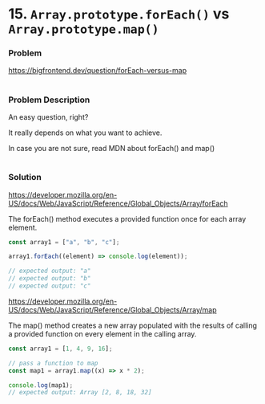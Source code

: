 # 15. `Array.prototype.forEach()` vs `Array.prototype.map()`

### Problem

https://bigfrontend.dev/question/forEach-versus-map

#

### Problem Description

An easy question, right?

It really depends on what you want to achieve.

In case you are not sure, read MDN about forEach() and map()

#

### Solution

https://developer.mozilla.org/en-US/docs/Web/JavaScript/Reference/Global_Objects/Array/forEach

The forEach() method executes a provided function once for each array element.

```js
const array1 = ["a", "b", "c"];

array1.forEach((element) => console.log(element));

// expected output: "a"
// expected output: "b"
// expected output: "c"
```

https://developer.mozilla.org/en-US/docs/Web/JavaScript/Reference/Global_Objects/Array/map

The map() method creates a new array populated with the results of calling a provided function on every element in the calling array.

```js
const array1 = [1, 4, 9, 16];

// pass a function to map
const map1 = array1.map((x) => x * 2);

console.log(map1);
// expected output: Array [2, 8, 18, 32]
```
